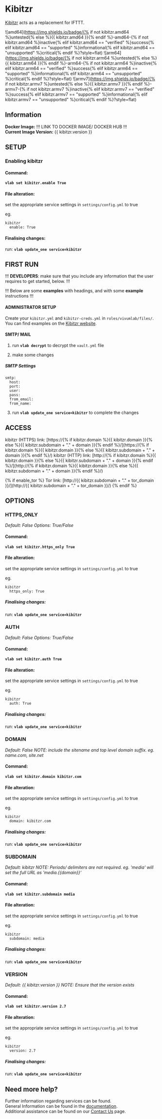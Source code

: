 # Kibitzr

[Kibitzr](https://kibitzr.github.io/) acts as a replacement for IFTTT.

![amd64](https://img.shields.io/badge/{% if not kibitzr.amd64 %}untested{% else %}{{ kibitzr.amd64 }}{% endif %}-amd64-{% if not kibitzr.amd64 %}inactive{% elif kibitzr.amd64 == "verified" %}success{% elif kibitzr.amd64 == "supported" %}informational{% elif kibitzr.amd64 == "unsupported" %}critical{% endif %}?style=flat)
![arm64](https://img.shields.io/badge/{% if not kibitzr.arm64 %}untested{% else %}{{ kibitzr.arm64 }}{% endif %}-arm64-{% if not kibitzr.arm64 %}inactive{% elif kibitzr.arm64 == "verified" %}success{% elif kibitzr.arm64 == "supported" %}informational{% elif kibitzr.arm64 == "unsupported" %}critical{% endif %}?style=flat)
![armv7](https://img.shields.io/badge/{% if not kibitzr.armv7 %}untested{% else %}{{ kibitzr.armv7 }}{% endif %}-armv7-{% if not kibitzr.armv7 %}inactive{% elif kibitzr.armv7 == "verified" %}success{% elif kibitzr.armv7 == "supported" %}informational{% elif kibitzr.armv7 == "unsupported" %}critical{% endif %}?style=flat)

## Information


**Docker Image:** !!! LINK TO DOCKER IMAGE/ DOCKER HUB !!! \
**Current Image Version:** {{ kibitzr.version }}

## SETUP

### Enabling kibitzr

#### Command:

**`vlab set kibitzr.enable True`**

#### File alteration:

set the appropriate service settings in `settings/config.yml` to true

eg.
```
kibitzr
  enable: True
```

#### Finalising changes:

run: **`vlab update_one service=kibitzr`**

## FIRST RUN

!!! **DEVELOPERS**: make sure that you include any information that the user requires to get started, below. !!!

!!! Below are some **examples** with headings, and with some **example** instructions !!!

#### ADMINISTRATOR SETUP

Create your `kibitzr.yml` and `kibitzr-creds.yml` in `roles/vivumlab/files/`.
You can find examples on the [Kibitzr website](https://kibitzr.github.io/).

#### SMTP/ MAIL

1. run **`vlab decrypt`** to decrypt the `vault.yml` file

2. make some changes


##### SMTP Settings
```
smtp:
  host:
  port:
  user:
  pass:
  from_email:
  from_name:
```

3. run **`vlab update_one service=kibitzr`** to complete the changes


## ACCESS

kibitzr (HTTPS) link: [https://{% if kibitzr.domain %}{{ kibitzr.domain }}{% else %}{{ kibitzr.subdomain + "." + domain }}{% endif %}/](https://{% if kibitzr.domain %}{{ kibitzr.domain }}{% else %}{{ kibitzr.subdomain + "." + domain }}{% endif %}/)
kibitzr (HTTP) link: [http://{% if kibitzr.domain %}{{ kibitzr.domain }}{% else %}{{ kibitzr.subdomain + "." + domain }}{% endif %}/](http://{% if kibitzr.domain %}{{ kibitzr.domain }}{% else %}{{ kibitzr.subdomain + "." + domain }}{% endif %}/)

{% if enable_tor %}
Tor link: [http://{{ kibitzr.subdomain + "." + tor_domain }}/](http://{{ kibitzr.subdomain + "." + tor_domain }}/)
{% endif %}

## OPTIONS

### HTTPS_ONLY
*Default: False*
*Options: True/False*

#### Command:

**`vlab set kibitzr.https_only True`**

#### File alteration:

set the appropriate service settings in `settings/config.yml` to true

eg.
```
kibitzr
  https_only: True
```

##### Finalising changes:

run: **`vlab update_one service=kibitzr`**

### AUTH
*Default: False*
*Options: True/False*

#### Command:

**`vlab set kibitzr.auth True`**

#### File alteration:

set the appropriate service settings in `settings/config.yml` to true

eg.
```
kibitzr
  auth: True
```

##### Finalising changes:

run: **`vlab update_one service=kibitzr`**

### DOMAIN
*Default: False*
*NOTE: include the sitename and top level domain suffix. eg. name.com, site.net*

#### Command:

**`vlab set kibitzr.domain kibitzr.com`**

#### File alteration:

set the appropriate service settings in `settings/config.yml` to true

eg.
```
kibitzr
  domain: kibitzr.com
```

##### Finalising changes:

run: **`vlab update_one service=kibitzr`**

### SUBDOMAIN
*Default: kibitzr*
*NOTE: Periods/ delimiters are not required. eg. 'media' will set the full URL as 'media.{{domain}}'*

#### Command:

**`vlab set kibitzr.subdomain media`**

#### File alteration:

set the appropriate service settings in `settings/config.yml` to true

eg.
```
kibitzr
  subdomain: media
```

##### Finalising changes:

run: **`vlab update_one service=kibitzr`**

### VERSION
*Default: {{  kibitzr.version  }}*
*NOTE: Ensure that the version exists*

#### Command:

**`vlab set kibitzr.version 2.7`**

#### File alteration:

set the appropriate service settings in `settings/config.yml` to true

eg.
```
kibitzr
  version: 2.7
```

##### Finalising changes:

run: **`vlab update_one service=kibitzr`**

## Need more help?
Further information regarding services can be found. \
General Information can be found in the [documentation](https://docs.vivumlab.com). \
Additional assistance can be found on our [Contact Us](https://docs.vivumlab.com/Contact-us) page.
